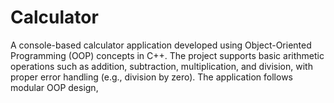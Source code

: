 # Calculator
A console-based calculator application developed using Object-Oriented Programming (OOP) concepts in C++. The project supports basic arithmetic operations such as addition, subtraction, multiplication, and division, with proper error handling (e.g., division by zero).  The application follows modular OOP design,
